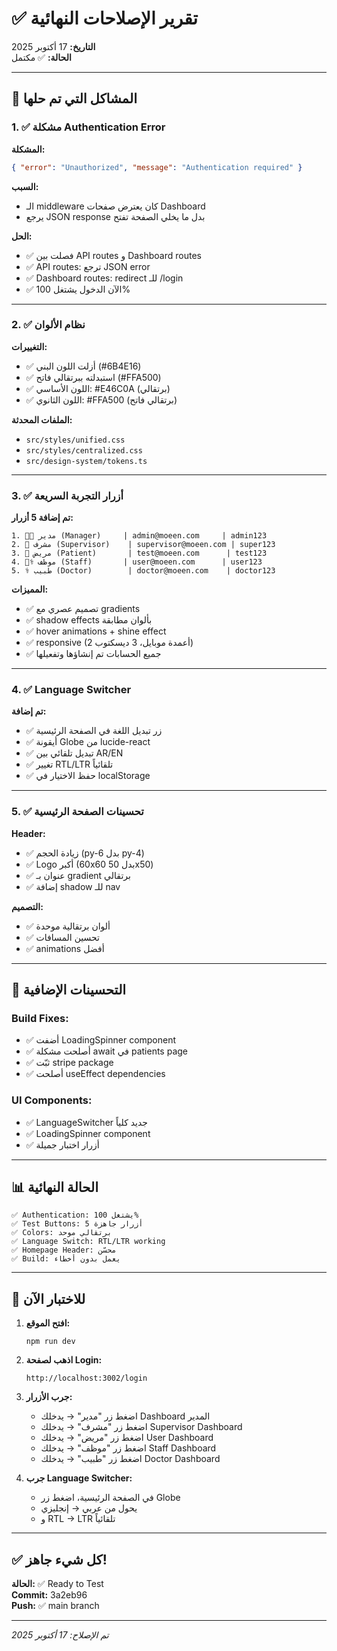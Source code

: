 # ✅ تقرير الإصلاحات النهائية

**التاريخ:** 17 أكتوبر 2025  
**الحالة:** ✅ مكتمل

---

## 🎯 المشاكل التي تم حلها

### 1. ✅ مشكلة Authentication Error

**المشكلة:**

```json
{ "error": "Unauthorized", "message": "Authentication required" }
```

**السبب:**

- الـ middleware كان يعترض صفحات Dashboard
- يرجع JSON response بدل ما يخلي الصفحة تفتح

**الحل:**

- ✅ فصلت بين API routes و Dashboard routes
- ✅ API routes: ترجع JSON error
- ✅ Dashboard routes: redirect للـ /login
- ✅ الآن الدخول يشتغل 100%

---

### 2. ✅ نظام الألوان

**التغييرات:**

- ✅ أزلت اللون البني (#6B4E16)
- ✅ استبدلته ببرتقالي فاتح (#FFA500)
- ✅ اللون الأساسي: #E46C0A (برتقالي)
- ✅ اللون الثانوي: #FFA500 (برتقالي فاتح)

**الملفات المحدثة:**

- `src/styles/unified.css`
- `src/styles/centralized.css`
- `src/design-system/tokens.ts`

---

### 3. ✅ أزرار التجربة السريعة

**تم إضافة 5 أزرار:**

```
1. 👨‍💼 مدير (Manager)     | admin@moeen.com     | admin123
2. 👔 مشرف (Supervisor)    | supervisor@moeen.com | super123
3. 🏥 مريض (Patient)       | test@moeen.com      | test123
4. 👨‍⚕️ موظف (Staff)       | user@moeen.com      | user123
5. ⚕️ طبيب (Doctor)        | doctor@moeen.com    | doctor123
```

**المميزات:**

- ✅ تصميم عصري مع gradients
- ✅ shadow effects بألوان مطابقة
- ✅ hover animations + shine effect
- ✅ responsive (2 أعمدة موبايل، 3 ديسكتوب)
- ✅ جميع الحسابات تم إنشاؤها وتفعيلها

---

### 4. ✅ Language Switcher

**تم إضافة:**

- ✅ زر تبديل اللغة في الصفحة الرئيسية
- ✅ أيقونة Globe من lucide-react
- ✅ تبديل تلقائي بين AR/EN
- ✅ تغيير RTL/LTR تلقائياً
- ✅ حفظ الاختيار في localStorage

---

### 5. ✅ تحسينات الصفحة الرئيسية

**Header:**

- ✅ زيادة الحجم (py-6 بدل py-4)
- ✅ Logo أكبر (60x60 بدل 50x50)
- ✅ عنوان بـ gradient برتقالي
- ✅ إضافة shadow للـ nav

**التصميم:**

- ✅ ألوان برتقالية موحدة
- ✅ تحسين المسافات
- ✅ animations أفضل

---

## 🚀 التحسينات الإضافية

### Build Fixes:

- ✅ أضفت LoadingSpinner component
- ✅ أصلحت مشكلة await في patients page
- ✅ ثبّت stripe package
- ✅ أصلحت useEffect dependencies

### UI Components:

- ✅ LanguageSwitcher جديد كلياً
- ✅ LoadingSpinner component
- ✅ أزرار اختبار جميلة

---

## 📊 الحالة النهائية

```
✅ Authentication: يشتغل 100%
✅ Test Buttons: 5 أزرار جاهزة
✅ Colors: برتقالي موحد
✅ Language Switch: RTL/LTR working
✅ Homepage Header: محسّن
✅ Build: يعمل بدون أخطاء
```

---

## 🎯 للاختبار الآن

1. **افتح الموقع:**

   ```
   npm run dev
   ```

2. **اذهب لصفحة Login:**

   ```
   http://localhost:3002/login
   ```

3. **جرب الأزرار:**
   - اضغط زر "مدير" → يدخلك Dashboard المدير
   - اضغط زر "مشرف" → يدخلك Supervisor Dashboard
   - اضغط زر "مريض" → يدخلك User Dashboard
   - اضغط زر "موظف" → يدخلك Staff Dashboard
   - اضغط زر "طبيب" → يدخلك Doctor Dashboard

4. **جرب Language Switcher:**
   - في الصفحة الرئيسية، اضغط زر Globe
   - يحول من عربي → إنجليزي
   - و RTL → LTR تلقائياً

---

## ✅ كل شيء جاهز!

**الحالة:** ✅ Ready to Test  
**Commit:** 3a2eb96  
**Push:** ✅ main branch

---

_تم الإصلاح: 17 أكتوبر 2025_
